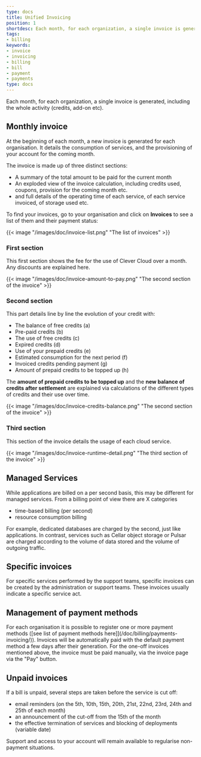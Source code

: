 ```yaml
---
type: docs
title: Unified Invoicing
position: 1
shortdesc: Each month, for each organization, a single invoice is generated, including the whole activity (credits, add-on etc).
tags:
- billing
keywords:
- invoice
- invoicing
- billing
- bill
- payment
- payments
type: docs
---
```


Each month, for each organization, a single invoice is generated, including the whole activity (credits, add-on etc).

## Monthly invoice

At the beginning of each month, a new invoice is generated for each organisation. It details the consumption of services, and the provisioning of your account for the coming month.

The invoice is made up of three distinct sections:

* A summary of the total amount to be paid for the current month
* An exploded view of the invoice calculation, including credits used, coupons, provision for the coming month etc.
* and full details of the operating time of each service, of each service invoiced, of storage used etc.

To find your invoices, go to your organisation and click on **Invoices** to see a list of them and their payment status:

{{< image "/images/doc/invoice-list.png" "The list of invoices" >}}

### First section

This first section shows the fee for the use of Clever Cloud over a month. Any discounts are explained here.

{{< image "/images/doc/invoice-amount-to-pay.png" "The second section of the invoice"  >}}

### Second section

This part details line by line the evolution of your credit with:

* The balance of free credits (a)
* Pre-paid credits (b)
* The use of free credits (c)
* Expired credits (d)
* Use of your prepaid credits (e)
* Estimated consumption for the next period (f)
* Invoiced credits pending payment (g)
* Amount of prepaid credits to be topped up (h)

The **amount of prepaid credits to be topped up** and the **new balance of credits after settlement** are explained via calculations of the different types of credits and their use over time.

{{< image "/images/doc/invoice-credits-balance.png" "The second section of the invoice"  >}}

### Third section

This section of the invoice details the usage of each cloud service.

{{< image "/images/doc/invoice-runtime-detail.png" "The third section of the invoice"  >}}

## Managed Services

While applications are billed on a per second basis, this may be different for managed services.
From a billing point of view there are X categories

* time-based billing (per second)
* resource consumption billing

For example, dedicated databases are charged by the second, just like applications.
In contrast, services such as Cellar object storage or Pulsar are charged according to the volume of data stored and the volume of outgoing traffic.

## Specific invoices

For specific services performed by the support teams, specific invoices can be created by the administration or support teams. These invoices usually indicate a specific service act.

## Management of payment methods

For each organisation it is possible to register one or more payment methods ([see list of payment methods here]](/doc/billing/payments-invoicing/)). Invoices will be automatically paid with the default payment method a few days after their generation. For the one-off invoices mentioned above, the invoice must be paid manually, via the invoice page via the "Pay" button.

## Unpaid invoices

If a bill is unpaid, several steps are taken before the service is cut off:

* email reminders (on the 5th, 10th, 15th, 20th, 21st, 22nd, 23rd, 24th and 25th of each month)
* an announcement of the cut-off from the 15th of the month
* the effective termination of services and blocking of deployments (variable date)

Support and access to your account will remain available to regularise non-payment situations.
